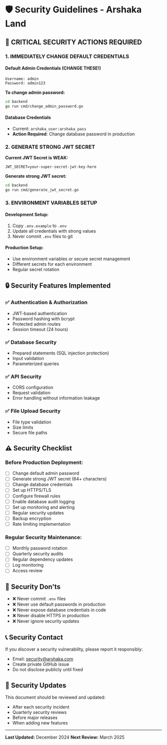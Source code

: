 # 🛡️ Security Guidelines - Arshaka Land

## 🚨 CRITICAL SECURITY ACTIONS REQUIRED

### 1. **IMMEDIATELY CHANGE DEFAULT CREDENTIALS**

#### Default Admin Credentials (CHANGE THESE!)
```
Username: admin
Password: admin123
```

**To change admin password:**
```bash
cd backend
go run cmd/change_admin_password.go
```

#### Database Credentials
- Current: `arshaka_user:arshaka_pass`
- **Action Required**: Change database password in production

### 2. **GENERATE STRONG JWT SECRET**

**Current JWT Secret is WEAK:**
```
JWT_SECRET=your-super-secret-jwt-key-here
```

**Generate strong JWT secret:**
```bash
cd backend
go run cmd/generate_jwt_secret.go
```

### 3. **ENVIRONMENT VARIABLES SETUP**

#### Development Setup:
1. Copy `.env.example` to `.env`
2. Update all credentials with strong values
3. Never commit `.env` files to git

#### Production Setup:
- Use environment variables or secure secret management
- Different secrets for each environment
- Regular secret rotation

## 🔒 Security Features Implemented

### ✅ **Authentication & Authorization**
- JWT-based authentication
- Password hashing with bcrypt
- Protected admin routes
- Session timeout (24 hours)

### ✅ **Database Security**
- Prepared statements (SQL injection protection)
- Input validation
- Parameterized queries

### ✅ **API Security**
- CORS configuration
- Request validation
- Error handling without information leakage

### ✅ **File Upload Security**
- File type validation
- Size limits
- Secure file paths

## ⚠️ Security Checklist

### **Before Production Deployment:**

- [ ] Change default admin password
- [ ] Generate strong JWT secret (64+ characters)
- [ ] Change database credentials
- [ ] Set up HTTPS/TLS
- [ ] Configure firewall rules
- [ ] Enable database audit logging
- [ ] Set up monitoring and alerting
- [ ] Regular security updates
- [ ] Backup encryption
- [ ] Rate limiting implementation

### **Regular Security Maintenance:**

- [ ] Monthly password rotation
- [ ] Quarterly security audits
- [ ] Regular dependency updates
- [ ] Log monitoring
- [ ] Access review

## 🚫 Security Don'ts

- ❌ Never commit `.env` files
- ❌ Never use default passwords in production
- ❌ Never expose database credentials in code
- ❌ Never disable HTTPS in production
- ❌ Never ignore security updates

## 📞 Security Contact

If you discover a security vulnerability, please report it responsibly:
- Email: security@arshaka.com
- Create private GitHub issue
- Do not disclose publicly until fixed

## 🔄 Security Updates

This document should be reviewed and updated:
- After each security incident
- Quarterly security reviews
- Before major releases
- When adding new features

---

**Last Updated:** December 2024
**Next Review:** March 2025
